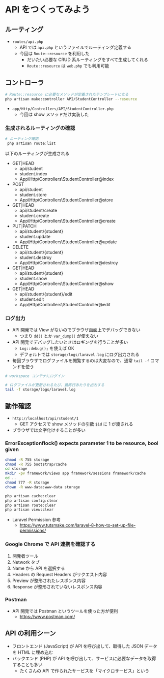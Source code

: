 # API をつくってみよう

## ルーティング

- `routes/api.php`
    - API では `api.php` というファイルでルーティング定義する
    - 今回は `Route::resource` を利用した
        - だいたい必要な CRUD 系ルーティングをすべて生成してくれる
        - `Route::resource` は `web.php` でも利用可能

## コントローラ

```sh
# Route::resource に必要なメソッドが定義されたテンプレートになる
php artisan make:controller API/StudentController --resource
```

- `app/Http/Controllers/API/StudentController.php`
    - 今回は show メソッドだけ実装した

### 生成されるルーティングの確認

```sh
# ルーティング確認
 php artisan route:list
```

以下のルーティングが生成される

- GET|HEAD
	- api/student
	- student.index
	- App\Http\Controllers\StudentController@index
- POST
	- api/student
	- student.store
	- App\Http\Controllers\StudentController@store
- GET|HEAD
	- api/student/create
	- student.create
	- App\Http\Controllers\StudentController@create
- PUT|PATCH
	- api/student/{student}
	- student.update
	- App\Http\Controllers\StudentController@update
- DELETE
	- api/student/{student}
	- student.destroy
	- App\Http\Controllers\StudentController@destroy
- GET|HEAD
	- api/student/{student}
	- student.show
	- App\Http\Controllers\StudentController@show
- GET|HEAD
	- api/student/{student}/edit
	- student.edit
	- App\Http\Controllers\StudentController@edit

### ログ出力

- API 開発では View がないのでブラウザ画面上でデバッグできない
    - つまり `dd()` とか `var_dump()` が使えない
- API 開発でデバッグしたいときはロギングを行うことが多い
    - `Log::debug();` を使えば OK
    - デフォルトでは `storage/logs/laravel.log` にログ出力される
- 毎回ブラウザでログファイルを閲覧するのは大変なので、通常 `tail -f` コマンドを使う

```sh
# workspace コンテナにログイン

# ログファイルが更新されるたび、最終行あたりを出力する
tail -f storage/logs/laravel.log
```

## 動作確認

- `http://localhost/api/student/1`
    - GET アクセスで show メソッドの引数 `$id` に 1 が渡される
- ブラウザでは文字化けすることが多い

### ErrorExceptionflock() expects parameter 1 to be resource, bool given

```sh
chmod -R 755 storage
chmod -R 755 bootstrap/cache
cd storage
mkdir -pv framework/views app framework/sessions framework/cache
cd ..
chmod 777 -R storage
chown -R www-data:www-data storage
```

```sh
php artisan cache:clear
php artisan config:clear
php artisan route:clear
php artisan view:clear
```

- Laravel Permission 参考
	- https://www.tutsmake.com/laravel-8-how-to-set-up-file-permissions/

### Google Chrome で API 連携を確認する

1. 開発者ツール
2. Network タブ
3. Name から API を選択する
4. Headers の Request Headers がリクエスト内容
5. Preview が整形されたレスポンス内容
6. Response が整形されていないレスポンス内容

### Postman

- API 開発では Postman というツールを使った方が便利
    - https://www.postman.com/

## API の利用シーン

- フロントエンド (JavaScript) が API を呼び出して、取得した JSON データを HTML に埋め込む
- バックエンド (PHP) が API を呼び出して、サービスに必要なデータを取得することも多い
    - たくさんの API で作られたサービスを「マイクロサービス」という
